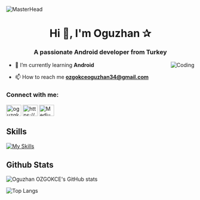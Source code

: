 ![MasterHead](https://1.bp.blogspot.com/-7A4WynwLsMw/XbBpCXG8fHI/AAAAAAAAMt4/uOa1bpLskYgrwGbllhSu2SDj_Mig8SXJQCLcBGAsYHQ/s1600/2000_600px.gif)
<h1 align="center">Hi 👋, I'm Oguzhan ✰</h1>
<h3 align="center">A passionate Android developer from Turkey</h3>
<img align="right" alt="Coding" witdh="400" src=https://encrypted-tbn0.gstatic.com/images?q=tbn:ANd9GcT_OIUet1dRnEI3NPUYZXhOqmhh7d4_jM2J5Q&usqp=CAU>

- 🌱 I’m currently learning **Android**

- 📫 How to reach me **ozgokceoguzhan34@gmail.com**

<h3 align="left">Connect with me:</h3>
<p align="left">
<a href="https://twitter.com/oguzgkcee1" target="blank"><img align="center" src="https://raw.githubusercontent.com/rahuldkjain/github-profile-readme-generator/master/src/images/icons/Social/twitter.svg" alt="oguzgkcee1" height="30" width="40" /></a>
<a href="https://www.linkedin.com/in/oğuzhan-özgökce/" target="blank"><img align="center" src="https://raw.githubusercontent.com/rahuldkjain/github-profile-readme-generator/master/src/images/icons/Social/linked-in-alt.svg" alt="https://www.linkedin.com/in/oğuzhan-özgökce/" height="30" width="40" /></a>
<a href="https://medium.com/@ozgokceoguzhan" target="blank"><img align="center" src="https://raw.githubusercontent.com/rahuldkjain/github-profile-readme-generator/master/src/images/icons/Social/medium.svg" alt="Medium" height="30" width="40" /></a>
</p>


## Skills
[![My Skills](https://skillicons.dev/icons?i=androidstudio,kotlin,idea,github,java,visualstudio,tensorflow,mysql,notion,discord)](https://skillicons.dev)


## Github Stats
![Oguzhan OZGOKCE's GitHub stats](https://github-readme-stats.vercel.app/api?username=oguzhanozgokce&show_icons=true&theme=radical)

![Top Langs](https://github-readme-stats.vercel.app/api/top-langs/?username=oguzhanozgokce&hide_progress=false&hide=ShaderLab,HLSL)
